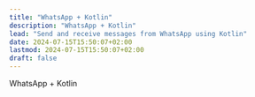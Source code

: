 ```yaml
---
title: "WhatsApp + Kotlin"
description: "WhatsApp + Kotlin"
lead: "Send and receive messages from WhatsApp using Kotlin"
date: 2024-07-15T15:50:07+02:00
lastmod: 2024-07-15T15:50:07+02:00
draft: false
---
```


WhatsApp + Kotlin
